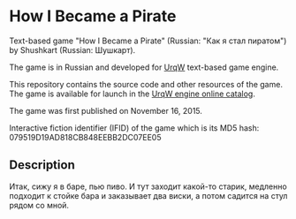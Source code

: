 # How I Became a Pirate

Text-based game "How I Became a Pirate" (Russian: "Как я стал пиратом") by Shushkart (Russian: Шушкарт).

The game is in Russian and developed for [UrqW](https://github.com/urqw/UrqW) text-based game engine.

This repository contains the source code and other resources of the game. The game is available for launch in the [UrqW engine online catalog](https://urqw.github.io/UrqW/#how_i_became_a_pirate).

The game was first published on November 16, 2015.

Interactive fiction identifier (IFID) of the game which is its MD5 hash: 079519D19AD818CB848EEBB2DC07EE05

## Description

Итак, сижу я в баре, пью пиво. И тут заходит какой-то старик, медленно подходит к стойке бара и заказывает два виски, а потом садится на стул рядом со мной.
